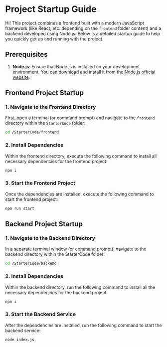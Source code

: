 # Project Startup Guide  
  
Hi! This project combines a frontend built with a modern JavaScript framework (like React,  etc. depending on the `frontend` folder content) and a backend developed using Node.js. Below is a detailed startup guide to help you quickly get up and running with the project.  
  
## Prerequisites  
  
1. **Node.js**: Ensure that Node.js is installed on your development environment. You can download and install it from the [Node.js official website](https://nodejs.org/).  
  
## Frontend Project Startup  
  
### 1. Navigate to the Frontend Directory  
  
First, open a terminal (or command prompt) and navigate to the `frontend` directory within the `StarterCode` folder:  
  
```bash  
cd /StarterCode/frontend
```

### 2. Install Dependencies 
  
Within the frontend directory, execute the following command to install all necessary dependencies for the frontend project:
```bash
npm i
```


### 3. Start the Frontend Project

Once the dependencies are installed, execute the following command to start the frontend project:
```bash
npm run start
```

## Backend Project Startup 
  
### 1. Navigate to the Backend Directory  
  
In a separate terminal window (or command prompt), navigate to the backend directory within the StarterCode folder: 
  
```bash  
cd /StarterCode/backend

```

### 2. Install Dependencies 
  
Within the backend directory, run the following command to install all the necessary dependencies for the backend project:
```bash
npm i
```


### 3. Start the Backend Service

After the dependencies are installed, run the following command to start the backend service:
```bash
node index.js
```